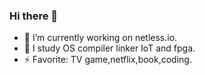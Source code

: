 ### Hi there 👋

- 🔭 I’m currently working on netless.io.
- 🤔 I study OS compiler linker IoT and fpga.
- ⚡ Favorite: TV game,netflix,book,coding.
